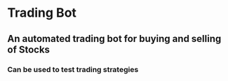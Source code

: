 # Trading Bot

## An automated trading bot for buying and selling of Stocks 
### Can be used to test trading strategies

